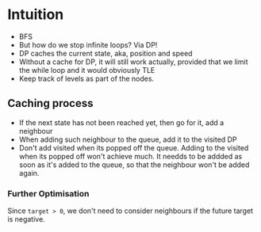 # Intuition
* BFS
* But how do we stop infinite loops? Via DP!
* DP caches the current state, aka, position and speed
* Without a cache for DP, it will still work actually, provided that we limit the while loop and it would obviously TLE
* Keep track of levels as part of the nodes.
​
​
## Caching process
* If the next state has not been reached yet, then go for it, add a neighbour
* When adding such neighbour to the queue, add it to the visited DP
* Don't add visited when its popped off the queue. Adding to the visited when its popped off won't achieve much. It needds to be addded as soon as it's added to the queue, so that the neighbour won't be added again.
​
### Further Optimisation
Since `target > 0`, we don't need to consider neighbours if the future target is negative.